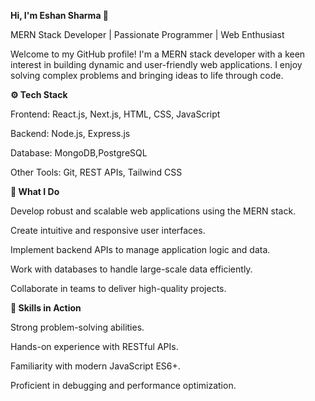 **Hi, I'm Eshan Sharma 👋**

MERN Stack Developer | Passionate Programmer | Web Enthusiast

Welcome to my GitHub profile! I'm a MERN stack developer with a keen interest in building dynamic and user-friendly web applications. I enjoy solving complex problems and bringing ideas to life through code.

**⚙️ Tech Stack**

Frontend: React.js, Next.js, HTML, CSS, JavaScript

Backend: Node.js, Express.js

Database: MongoDB,PostgreSQL

Other Tools: Git, REST APIs, Tailwind CSS

**🚀 What I Do**

Develop robust and scalable web applications using the MERN stack.

Create intuitive and responsive user interfaces.

Implement backend APIs to manage application logic and data.

Work with databases to handle large-scale data efficiently.

Collaborate in teams to deliver high-quality projects.

**🔧 Skills in Action**

Strong problem-solving abilities.

Hands-on experience with RESTful APIs.

Familiarity with modern JavaScript ES6+.

Proficient in debugging and performance optimization.
